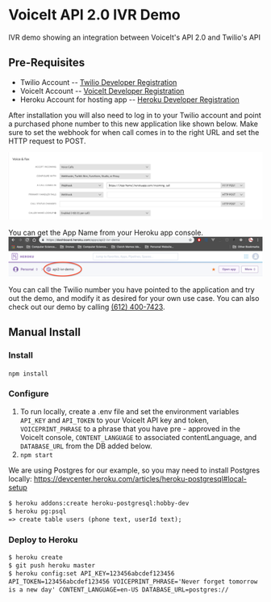 # VoiceIt API 2.0 IVR Demo
IVR demo showing an integration between VoiceIt's API 2.0 and Twilio's API

## Pre-Requisites

- Twilio Account -- [Twilio Developer Registration](https://www.twilio.com/try-twilio)
- VoiceIt Account -- [VoiceIt Developer Registration](https://voiceit.io/signup)
- Heroku Account for hosting app -- [Heroku Developer Registration](https://signup.heroku.com)


After installation you will also need to log in to your Twilio account and point a purchased phone number to this new application like shown below. Make sure to set the webhook for when call comes in to the right URL and set the HTTP request to POST.

![twilioconsole](./PointTwilioNumber.png)

You can get the App Name from your Heroku app console.
![herokuconsole](./heroku.png)

You can call the Twilio number you have pointed to the application and try out the demo, and modify it as desired for your own use case. You can also check out our demo by calling <a href="tel:1-612-400-7423">(612) 400-7423</a>.

## Manual Install

### Install
`npm install`

### Configure

1. To run locally, create a .env file and set the environment variables `API_KEY` and `API_TOKEN` to your VoiceIt API key and token, `VOICEPRINT_PHRASE` to a phrase that you have pre - approved in the VoiceIt console, `CONTENT_LANGUAGE` to associated contentLanguage, and `DATABASE_URL` from the DB added below.
2. `npm start`

We are using Postgres for our example, so you may need to install Postgres locally: https://devcenter.heroku.com/articles/heroku-postgresql#local-setup

    $ heroku addons:create heroku-postgresql:hobby-dev
    $ heroku pg:psql
    => create table users (phone text, userId text);


### Deploy to Heroku

    $ heroku create
    $ git push heroku master
    $ heroku config:set API_KEY=123456abcdef123456 API_TOKEN=123456abcdef123456 VOICEPRINT_PHRASE='Never forget tomorrow is a new day' CONTENT_LANGUAGE=en-US DATABASE_URL=postgres://
